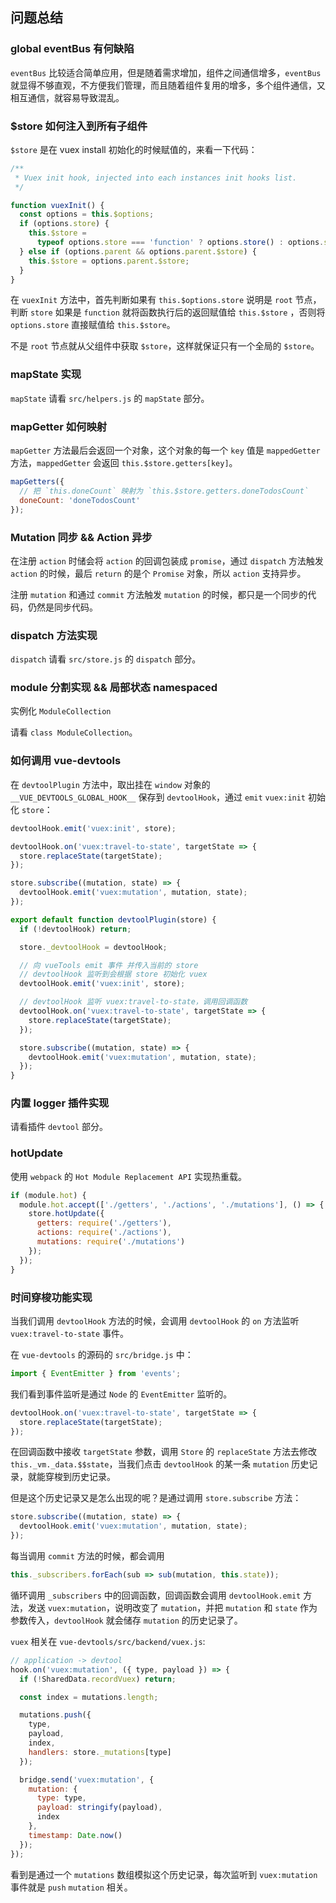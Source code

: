 ## 问题总结

### global eventBus 有何缺陷

`eventBus` 比较适合简单应用，但是随着需求增加，组件之间通信增多，`eventBus` 就显得不够直观，不方便我们管理，而且随着组件复用的增多，多个组件通信，又相互通信，就容易导致混乱。

### \$store 如何注入到所有子组件

`$store` 是在 vuex install 初始化的时候赋值的，来看一下代码：

```js
/**
 * Vuex init hook, injected into each instances init hooks list.
 */

function vuexInit() {
  const options = this.$options;
  if (options.store) {
    this.$store =
      typeof options.store === 'function' ? options.store() : options.store;
  } else if (options.parent && options.parent.$store) {
    this.$store = options.parent.$store;
  }
}
```

在 `vuexInit` 方法中，首先判断如果有 `this.$options.store` 说明是 `root` 节点，判断 `store` 如果是 `function` 就将函数执行后的返回赋值给 `this.$store` ，否则将 `options.store` 直接赋值给 `this.$store`。

不是 `root` 节点就从父组件中获取 `$store`，这样就保证只有一个全局的 `$store`。

### mapState 实现

`mapState` 请看 `src/helpers.js` 的 `mapState` 部分。

### mapGetter 如何映射

`mapGetter` 方法最后会返回一个对象，这个对象的每一个 `key` 值是 `mappedGetter` 方法，`mappedGetter` 会返回 `this.$store.getters[key]`。

```js
mapGetters({
  // 把 `this.doneCount` 映射为 `this.$store.getters.doneTodosCount`
  doneCount: 'doneTodosCount'
});
```

### Mutation 同步 && Action 异步

在注册 `action` 时储会将 `action` 的回调包装成 `promise`，通过 `dispatch` 方法触发 `action` 的时候，最后 `return` 的是个 `Promise` 对象，所以 `action` 支持异步。

注册 `mutation` 和通过 `commit` 方法触发 `mutation` 的时候，都只是一个同步的代码，仍然是同步代码。

### dispatch 方法实现

`dispatch` 请看 `src/store.js` 的 `dispatch` 部分。

### module 分割实现 && 局部状态 namespaced

实例化 `ModuleCollection`

请看 `class ModuleCollection`。

### 如何调用 vue-devtools

在 `devtoolPlugin` 方法中，取出挂在 `window` 对象的 `__VUE_DEVTOOLS_GLOBAL_HOOK__` 保存到 `devtoolHook`，通过 `emit` `vuex:init` 初始化 `store`：

```js
devtoolHook.emit('vuex:init', store);
```

```js
devtoolHook.on('vuex:travel-to-state', targetState => {
  store.replaceState(targetState);
});
```

```js
store.subscribe((mutation, state) => {
  devtoolHook.emit('vuex:mutation', mutation, state);
});
```

```js
export default function devtoolPlugin(store) {
  if (!devtoolHook) return;

  store._devtoolHook = devtoolHook;

  // 向 vueTools emit 事件 并传入当前的 store
  // devtoolHook 监听到会根据 store 初始化 vuex
  devtoolHook.emit('vuex:init', store);

  // devtoolHook 监听 vuex:travel-to-state，调用回调函数
  devtoolHook.on('vuex:travel-to-state', targetState => {
    store.replaceState(targetState);
  });

  store.subscribe((mutation, state) => {
    devtoolHook.emit('vuex:mutation', mutation, state);
  });
}
```

### 内置 logger 插件实现

请看插件 `devtool` 部分。

### hotUpdate

使用 `webpack` 的 `Hot Module Replacement API` 实现热重载。

```js
if (module.hot) {
  module.hot.accept(['./getters', './actions', './mutations'], () => {
    store.hotUpdate({
      getters: require('./getters'),
      actions: require('./actions'),
      mutations: require('./mutations')
    });
  });
}
```

### 时间穿梭功能实现

当我们调用 `devtoolHook` 方法的时候，会调用 `devtoolHook` 的 `on` 方法监听 `vuex:travel-to-state` 事件。

在 `vue-devtools` 的源码的 `src/bridge.js` 中：

```js
import { EventEmitter } from 'events';
```

我们看到事件监听是通过 `Node` 的 `EventEmitter` 监听的。

```js
devtoolHook.on('vuex:travel-to-state', targetState => {
  store.replaceState(targetState);
});
```

在回调函数中接收 `targetState` 参数，调用 `Store` 的 `replaceState` 方法去修改 `this._vm._data.$$state`，当我们点击 `devtoolHook` 的某一条 `mutation` 历史记录，就能穿梭到历史记录。

但是这个历史记录又是怎么出现的呢？是通过调用 `store.subscribe` 方法：

```js
store.subscribe((mutation, state) => {
  devtoolHook.emit('vuex:mutation', mutation, state);
});
```

每当调用 `commit` 方法的时候，都会调用

```js
this._subscribers.forEach(sub => sub(mutation, this.state));
```

循环调用 `_subscribers` 中的回调函数，回调函数会调用 `devtoolHook.emit` 方法，发送 `vuex:mutation`，说明改变了 `mutation`，并把 `mutation` 和 `state` 作为参数传入，`devtoolHook` 就会储存 `mutation` 的历史记录了。

`vuex` 相关在 `vue-devtools/src/backend/vuex.js`:

```js
// application -> devtool
hook.on('vuex:mutation', ({ type, payload }) => {
  if (!SharedData.recordVuex) return;

  const index = mutations.length;

  mutations.push({
    type,
    payload,
    index,
    handlers: store._mutations[type]
  });

  bridge.send('vuex:mutation', {
    mutation: {
      type: type,
      payload: stringify(payload),
      index
    },
    timestamp: Date.now()
  });
});
```

看到是通过一个 `mutations` 数组模拟这个历史记录，每次监听到 `vuex:mutation` 事件就是 `push` `mutation` 相关。
